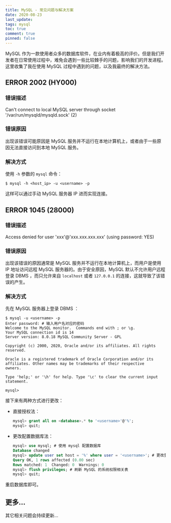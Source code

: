 ```yaml
---
title: MySQL - 常见问题与解决方案
date: 2020-08-23
last_update:
tags: mysql
toc: true
comment: true
pinned: false
---
```


MySQL 作为一款使用者众多的数据库软件，在业内有着极高的评价。但是我们开发者在日常使用过程中，难免会遇到一些比较棘手的问题，影响我们的开发进程。这里收集了我在使用 MySQL 过程中遇到的问题，以及我最终的解决方法。

## ERROR 2002 (HY000)

### 错误描述

Can't connect to local MySQL server through socket '/var/run/mysqld/mysqld.sock' (2)

### 错误原因

出现该错误可能原因是 MySQL 服务并不运行在本地计算机上，或者由于一些原因无法直接访问到本地 MySQL 服务。

### 解决方式

使用 `-h` 参数的 `mysql` 命令：

```shell
$ mysql -h <host_ip> -u <username> -p
```

这样可以通过手动 MySQL 服务器 IP 进而实现连接。

## ERROR 1045 (28000)

### 错误描述

Access denied for user 'xxx'@'xxx.xxx.xxx.xxx' (using password: YES)

### 错误原因

出现该错误的原因通常是 MySQL 服务并不运行在本地计算机上，而用户是使用 IP 地址访问远程 MySQL 服务器的。由于安全原因，MySQL 默认不允许用户远程登录 DBMS ，而只允许来自 `localhost` 或者 `127.0.0.1` 的连接，这就导致了该错误的产生。

### 解决方式

先在 MySQL 服务器上登录 DBMS ：

```shell
$ mysql -u <username> -p
Enter password: # 输入用户名对应的密码
Welcome to the MySQL monitor.  Commands end with ; or \g.
Your MySQL connection id is 14
Server version: 8.0.18 MySQL Community Server - GPL

Copyright (c) 2000, 2020, Oracle and/or its affiliates. All rights reserved.

Oracle is a registered trademark of Oracle Corporation and/or its
affiliates. Other names may be trademarks of their respective
owners.

Type 'help;' or '\h' for help. Type '\c' to clear the current input statement.

mysql>
```

接下来有两种方式进行更改：

- 直接授权法：

  ```sql
  mysql> grant all on <database>.* to '<username>'@'%';
  mysql> quit;
  ```

- 更改配置数据库法：

  ```sql
  mysql> use mysql; # 使用 mysql 配置数据库
  Database changed
  mysql> update user set host = '%' where user = '<username>'; # 更改登录位置权限
  Query OK, 1 rows affected (0.00 sec)
  Rows matched: 1  Changed: 0  Warnings: 0
  mysql> flush privileges; # 刷新 MySQL 的系统权限相关表
  mysql> quit;
  ```

重启数据库即可。

## 更多...

其它相关问题会持续更新...



